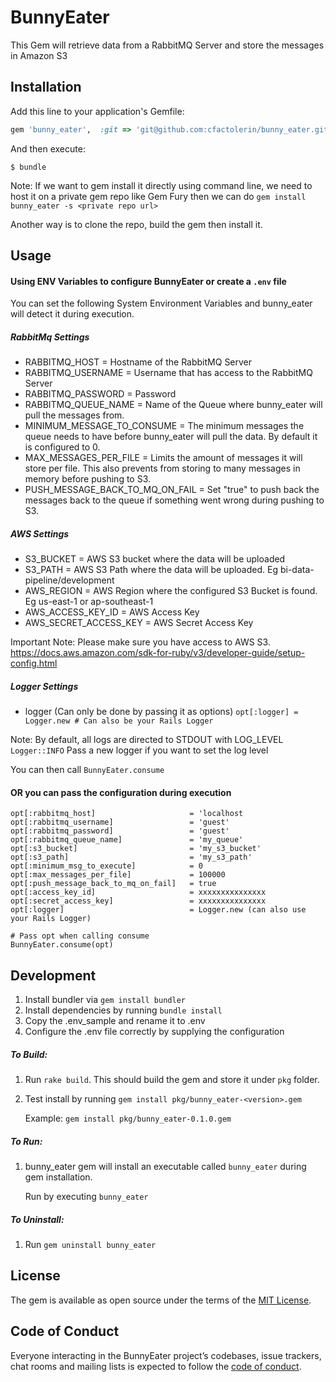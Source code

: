 # BunnyEater

This Gem will retrieve data from a RabbitMQ Server and store the messages in Amazon S3

## Installation

Add this line to your application's Gemfile:

```ruby
gem 'bunny_eater',  :git => 'git@github.com:cfactolerin/bunny_eater.git', :branch => 'master'
```

And then execute:

    $ bundle
    
Note: If we want to gem install it directly using command line, we need to host it on a private gem repo like Gem Fury
      then we can do `gem install bunny_eater -s <private repo url>`
      
Another way is to clone the repo, build the gem then install it.

## Usage

#### Using ENV Variables to configure BunnyEater or create a `.env` file

You can set the following System Environment Variables and bunny_eater will detect it during execution.

##### RabbitMq Settings
- RABBITMQ_HOST = Hostname of the RabbitMQ Server 
- RABBITMQ_USERNAME = Username that has access to the RabbitMQ Server
- RABBITMQ_PASSWORD = Password
- RABBITMQ_QUEUE_NAME = Name of the Queue where bunny_eater will pull the messages from.
- MINIMUM_MESSAGE_TO_CONSUME = The minimum messages the queue needs to have before bunny_eater will pull the data. By default it is configured to 0.
- MAX_MESSAGES_PER_FILE = Limits the amount of messages it will store per file. This also prevents from storing to many messages in memory before pushing to S3.
- PUSH_MESSAGE_BACK_TO_MQ_ON_FAIL = Set "true" to push back the messages back to the queue if something went wrong during pushing to S3.
  
##### AWS Settings
- S3_BUCKET = AWS S3 bucket where the data will be uploaded
- S3_PATH = AWS S3 Path where the data will be uploaded. Eg bi-data-pipeline/development
- AWS_REGION = AWS Region where the configured S3 Bucket is found. Eg us-east-1 or ap-southeast-1
- AWS_ACCESS_KEY_ID = AWS Access Key
- AWS_SECRET_ACCESS_KEY = AWS Secret Access Key

Important Note: Please make sure you have access to AWS S3.
https://docs.aws.amazon.com/sdk-for-ruby/v3/developer-guide/setup-config.html

##### Logger Settings
- logger (Can only be done by passing it as options) `opt[:logger] = Logger.new # Can also be your Rails Logger` 

Note: By default, all logs are directed to STDOUT with LOG_LEVEL `Logger::INFO`
      Pass a new logger if you want to set the log level

You can then call `BunnyEater.consume`


#### OR you can pass the configuration during execution
 
```
opt[:rabbitmq_host]                     = 'localhost
opt[:rabbitmq_username]                 = 'guest'
opt[:rabbitmq_password]                 = 'guest'
opt[:rabbitmq_queue_name]               = 'my_queue'
opt[:s3_bucket]                         = 'my_s3_bucket'
opt[:s3_path]                           = 'my_s3_path'
opt[:minimum_msg_to_execute]            = 0
opt[:max_messages_per_file]             = 100000
opt[:push_message_back_to_mq_on_fail]   = true
opt[:access_key_id]                     = xxxxxxxxxxxxxxx
opt[:secret_access_key]                 = xxxxxxxxxxxxxxx
opt[:logger]                            = Logger.new (can also use your Rails Logger)

# Pass opt when calling consume
BunnyEater.consume(opt)
```

## Development

1. Install bundler via `gem install bundler`
2. Install dependencies by running `bundle install`
3. Copy the .env_sample and rename it to .env
4. Configure the .env file correctly by supplying the configuration


##### To Build:
1. Run `rake build`. This should build the gem and store it under `pkg` folder.
2. Test install by running `gem install pkg/bunny_eater-<version>.gem`
   
   Example: `gem install pkg/bunny_eater-0.1.0.gem`
   
##### To Run:
1. bunny_eater gem will install an executable called `bunny_eater` during gem installation.
   
   Run by executing `bunny_eater`
   
##### To Uninstall:
1. Run `gem uninstall bunny_eater`

## License

The gem is available as open source under the terms of the [MIT License](https://opensource.org/licenses/MIT).

## Code of Conduct

Everyone interacting in the BunnyEater project’s codebases, issue trackers, chat rooms and mailing lists is expected to follow the [code of conduct](https://github.com/[USERNAME]/bunny_eater/blob/master/CODE_OF_CONDUCT.md).
